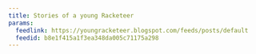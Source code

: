 ```yaml
---
title: Stories of a young Racketeer
params:
  feedlink: https://youngracketeer.blogspot.com/feeds/posts/default
  feedid: b8e1f415a1f3ea348da005c71175a298
---
```

